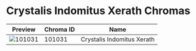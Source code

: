 # Crystalis Indomitus Xerath Chromas

| Preview | Chroma ID | Name |
|---------|-----------|------|
| ![101031](https://raw.communitydragon.org/latest/plugins/rcp-be-lol-game-data/global/default/v1/champion-chroma-images/101/101031.png) | 101031 | Crystalis Indomitus Xerath |